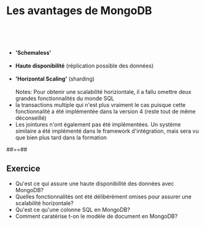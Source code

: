 <!-- .slide: class="sfeir-basic-slide"-->
# Les avantages de MongoDB
<br><br><br>
- <strong>'Schemaless'</strong>
<br><br>
- <strong>Haute disponibilité</strong> (réplication possible des données)
<br><br>
- <strong>'Horizontal Scaling'</strong> (sharding)
<br><br>
Notes:
Pour obtenir une scalabilité horiziontale, il a fallu omettre deux grandes fonctionnalités du monde SQL
- la transactions multiple qui n'est plus vraiment le cas puisque cette fonctionnalité a été implémentée dans la version 4 (reste tout de même déconseillé)
- Les jointures n'ont également pas été implémentées. Un système similaire a été implémenté dans le framework d'intégration, mais sera vu que bien plus tard dans la formation

##==##

<!-- .slide: class="exercice sfeir-bg-pink" -->
## Exercice
- Qu'est ce qui assure une haute disponibilité des données avec MongoDB?
- Quelles fonctionnalités ont été délibérément omises pour assurer une scalabilité horizontale?
- Qu'est ce qu'une colonne SQL en MongoDB?
- Comment caratérise t-on le modèle de document en MongoDB?
